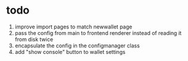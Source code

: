 # todo

1. improve import pages to match newwallet page
2. pass the config from main to frontend renderer instead of reading it from disk twice
3. encapsulate the config in the configmanager class
4. add "show console" button to wallet settings
